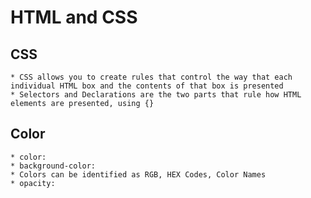 # HTML and CSS

## CSS
    * CSS allows you to create rules that control the way that each individual HTML box and the contents of that box is presented
    * Selectors and Declarations are the two parts that rule how HTML elements are presented, using {}

## Color
    * color:
    * background-color:
    * Colors can be identified as RGB, HEX Codes, Color Names
    * opacity:
